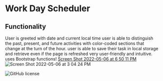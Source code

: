 # Work Day Scheduler

## Functionality
User is greeted with date and current local time
user is able to distinguish the past, present, and future activities with color-coded sections that change at the turn of the hour.
user is able to save their task in local storage and retrieve even if the page is refreshed
very user-friendly and intuitive.
uses Bootstrap functions!
[Screen Shot 2022-05-06 at 6 50 11 PM](https://user-images.githubusercontent.com/95557040/167228797-1957e877-4d62-4106-bc2f-a70aa4f65140.png)
![Screen Shot 2022-05-06 at 3 04 24 PM](https://user-images.githubusercontent.com/95557040/167228798-0634e642-f02d-4f54-a79b-4cd295ad2812.png)

![GitHub license](https://img.shields.io/github/license/Naereen/StrapDown.js.svg)
